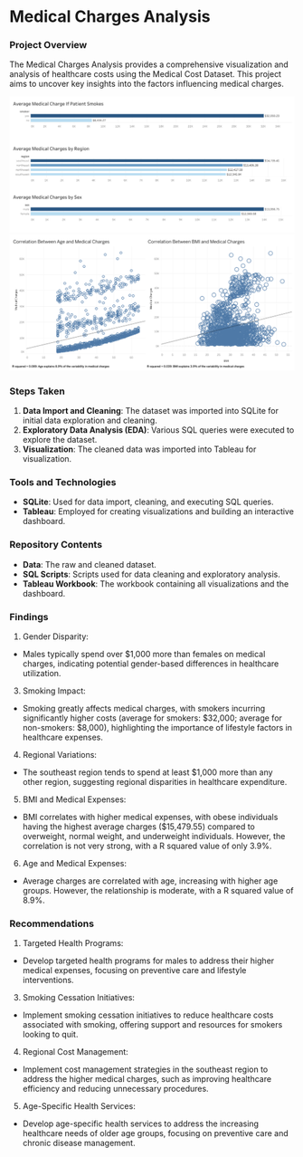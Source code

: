 # Medical Charges Analysis

### Project Overview

The Medical Charges Analysis provides a comprehensive visualization and analysis of healthcare costs using the Medical Cost Dataset. This project aims to uncover key insights into the factors influencing medical charges.

![Alt Text](MedicalChargesBarGraphs.png)
![Alt Text](CorrelationMedicalCharges.png)

### Steps Taken

1. **Data Import and Cleaning**: The dataset was imported into SQLite for initial data exploration and cleaning.
2. **Exploratory Data Analysis (EDA)**: Various SQL queries were executed to explore the dataset.
3. **Visualization**: The cleaned data was imported into Tableau for visualization.

### Tools and Technologies

- **SQLite**: Used for data import, cleaning, and executing SQL queries.
- **Tableau**: Employed for creating visualizations and building an interactive dashboard.

### Repository Contents

- **Data**: The raw and cleaned dataset.
- **SQL Scripts**: Scripts used for data cleaning and exploratory analysis.
- **Tableau Workbook**: The workbook containing all visualizations and the dashboard.


### Findings

1. Gender Disparity:
- Males typically spend over $1,000 more than females on medical charges, indicating potential gender-based differences in healthcare utilization.
3. Smoking Impact:
- Smoking greatly affects medical charges, with smokers incurring significantly higher costs (average for smokers: $32,000; average for non-smokers: $8,000), highlighting the importance of lifestyle factors in healthcare expenses.
4. Regional Variations:
- The southeast region tends to spend at least $1,000 more than any other region, suggesting regional disparities in healthcare expenditure.
5. BMI and Medical Expenses:
- BMI correlates with higher medical expenses, with obese individuals having the highest average charges ($15,479.55) compared to overweight, normal weight, and underweight individuals. However, the correlation is not very strong, with a R squared value of only 3.9%.
6. Age and Medical Expenses:
- Average charges are correlated with age, increasing with higher age groups. However, the relationship is moderate, with a R squared value of 8.9%.

### Recommendations
1. Targeted Health Programs:
- Develop targeted health programs for males to address their higher medical expenses, focusing on preventive care and lifestyle interventions.
3. Smoking Cessation Initiatives:
- Implement smoking cessation initiatives to reduce healthcare costs associated with smoking, offering support and resources for smokers looking to quit.
4. Regional Cost Management:
- Implement cost management strategies in the southeast region to address the higher medical charges, such as improving healthcare efficiency and reducing unnecessary procedures.
5. Age-Specific Health Services:
- Develop age-specific health services to address the increasing healthcare needs of older age groups, focusing on preventive care and chronic disease management.


